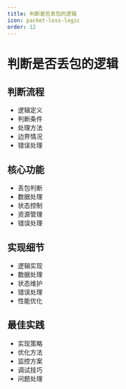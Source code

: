 ```yaml
---
title: 判断是否丢包的逻辑
icon: packet-loss-logic
order: 12
---
```


# 判断是否丢包的逻辑

## 判断流程
- 逻辑定义
- 判断条件
- 处理方法
- 边界情况
- 错误处理

## 核心功能
- 丢包判断
- 数据处理
- 状态控制
- 资源管理
- 错误处理

## 实现细节
- 逻辑实现
- 数据处理
- 状态维护
- 错误处理
- 性能优化

## 最佳实践
- 实现策略
- 优化方法
- 监控方案
- 调试技巧
- 问题处理
